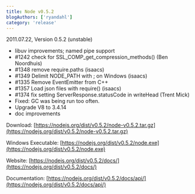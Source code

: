 ```yaml
---
title: Node v0.5.2
blogAuthors: ['ryandahl']
category: 'release'
---
```


2011.07.22, Version 0.5.2 (unstable)

* libuv improvements; named pipe support
* #1242 check for SSL\_COMP\_get\_compression\_methods() (Ben Noordhuis)
* #1348 remove require.paths (isaacs)
* #1349 Delimit NODE\_PATH with ; on Windows (isaacs)
* #1335 Remove EventEmitter from C++
* #1357 Load json files with require() (isaacs)
* #1374 fix setting ServerResponse.statusCode in writeHead (Trent Mick)
* Fixed: GC was being run too often.
* Upgrade V8 to 3.4.14
* doc improvements

Download: [https://nodejs.org/dist/v0.5.2/node-v0.5.2.tar.gz](https://nodejs.org/dist/v0.5.2/node-v0.5.2.tar.gz)

Windows Executable: [https://nodejs.org/dist/v0.5.2/node.exe](https://nodejs.org/dist/v0.5.2/node.exe)

Website: [https://nodejs.org/dist/v0.5.2/docs/](https://nodejs.org/dist/v0.5.2/docs/)

Documentation: [https://nodejs.org/dist/v0.5.2/docs/api/](https://nodejs.org/dist/v0.5.2/docs/api/)
